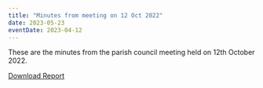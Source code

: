 ```yaml
---
title: "Minutes from meeting on 12 Oct 2022"
date: 2023-05-23
eventDate: 2023-04-12
---
```

These are the minutes from the parish council meeting held on 12th October 2022.

[Download Report](/pdfs/Minutes-20221012.pdf)

